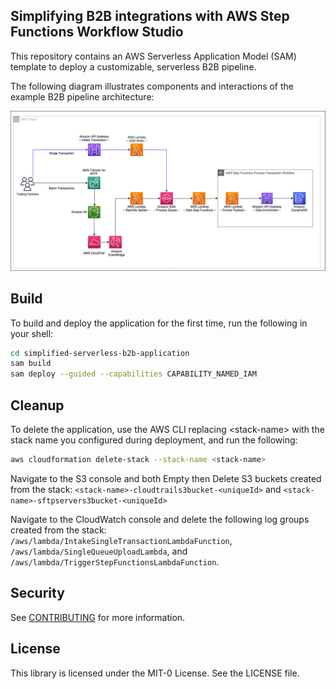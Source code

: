 ## Simplifying B2B integrations with AWS Step Functions Workflow Studio

This repository contains an AWS Serverless Application Model (SAM) template to deploy a customizable, serverless B2B pipeline. 

The following diagram illustrates components and interactions of the example B2B pipeline architecture:

![](./b2b-pipeline-architecture.jpg)

## Build

To build and deploy the application for the first time, run the following in your shell:

```bash
cd simplified-serverless-b2b-application
sam build
sam deploy --guided --capabilities CAPABILITY_NAMED_IAM
```
## Cleanup

To delete the application, use the AWS CLI replacing &lt;stack-name&gt; with the stack name you configured during deployment, and run the following:

```bash
aws cloudformation delete-stack --stack-name <stack-name>
```

Navigate to the S3 console and both Empty then Delete S3 buckets created
from the stack: ```<stack-name>-cloudtrails3bucket-<uniqueId>``` and ```<stack-name>-sftpservers3bucket-<uniqueId>```

Navigate to the CloudWatch console and delete the following log groups
created from the stack: ```/aws/lambda/IntakeSingleTransactionLambdaFunction```,
```/aws/lambda/SingleQueueUploadLambda```, and
```/aws/lambda/TriggerStepFunctionsLambdaFunction```.

## Security

See [CONTRIBUTING](CONTRIBUTING.md#security-issue-notifications) for more information.

## License

This library is licensed under the MIT-0 License. See the LICENSE file.

